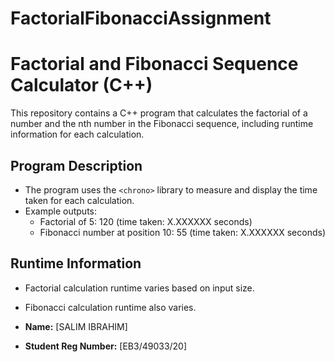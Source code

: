# FactorialFibonacciAssignment
# Factorial and Fibonacci Sequence Calculator (C++)

This repository contains a C++ program that calculates the factorial of a number and the nth number in the Fibonacci sequence, including runtime information for each calculation.

## Program Description
- The program uses the `<chrono>` library to measure and display the time taken for each calculation.
- Example outputs:
  - Factorial of 5: 120 (time taken: X.XXXXXX seconds)
  - Fibonacci number at position 10: 55 (time taken: X.XXXXXX seconds)

## Runtime Information
- Factorial calculation runtime varies based on input size. 
- Fibonacci calculation runtime also varies.

- **Name:** [SALIM IBRAHIM]
- **Student Reg Number:** [EB3/49033/20]


